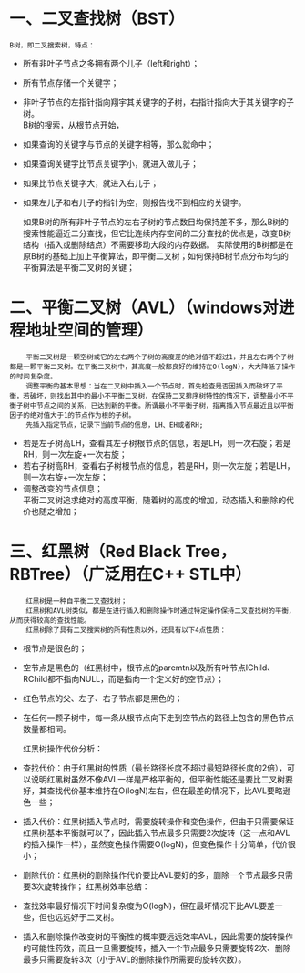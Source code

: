 # 一、二叉查找树（BST）
    B树，即二叉搜索树，特点：
  - 所有非叶子节点之多拥有两个儿子（left和right）；
  - 所有节点存储一个关键字；
  - 非叶子节点的左指针指向翔宇其关键字的子树，右指针指向大于其关键字的子树。  
B树的搜索，从根节点开始，
  - 如果查询的关键字与节点的关键字相等，那么就命中；
  - 如果查询关键字比节点关键字小，就进入做儿子；
  - 如果比节点关键字大，就进入右儿子；
  - 如果左儿子和右儿子的指针为空，则报告找不到相应的关键字。

    如果B树的所有非叶子节点的左右子树的节点数目均保持差不多，那么B树的搜索性能逼近二分查找，但它比连续内存空间的二分查找的优点是，改变B树结构（插入或删除结点）不需要移动大段的内存数据。
    实际使用的B树都是在原B树的基础上加上平衡算法，即平衡二叉树；如何保持B树节点分布均匀的平衡算法是平衡二叉树的关键；

# 二、平衡二叉树（AVL）（windows对进程地址空间的管理）
        平衡二叉树是一颗空树或它的左右两个子树的高度差的绝对值不超过1，并且左右两个子树都是一颗平衡二叉树。在平衡二叉树中，其高度一般都良好的维持在O(logN)，大大降低了操作的时间复杂度。
        调整平衡的基本思想：当在二叉树中插入一个节点时，首先检查是否因插入而破坏了平衡，若破坏，则找出其中的最小不平衡二叉树，在保持二叉排序树特性的情况下，调整最小不平衡子树中节点之间的关系，已达到新的平衡。所谓最小不平衡子树，指离插入节点最近且以平衡因子的绝对值大于1的节点作为根的子树。
        先插入指定节点，记录下当前节点的信息，LH、EH或者RH;
  - 若是左子树高LH，查看其左子树根节点的信息，若是LH，则一次右旋；若是RH，则一次左旋+一次右旋；
  - 若右子树高RH，查看右子树根节点的信息，若是RH，则一次左旋；若是LH，则一次右旋+一次左旋；
  - 调整改变的节点信息；  
        平衡二叉树追求绝对的高度平衡，随着树的高度的增加，动态插入和删除的代价也随之增加；

# 三、红黑树（Red Black Tree， RBTree）（广泛用在C++ STL中）
        红黑树是一种自平衡二叉查找树；
        红黑树和AVL树类似，都是在进行插入和删除操作时通过特定操作保持二叉查找树的平衡，从而获得较高的查找性能。
        红黑树除了具有二叉搜索树的所有性质以外，还具有以下4点性质：
  - 根节点是很色的；
  - 空节点是黑色的（红黑树中，根节点的paremtn以及所有叶节点IChild、RChild都不指向NULL，而是指向一个定义好的空节点）；
  - 红色节点的父、左子、右子节点都是黑色的；
  - 在任何一颗子树中，每一条从根节点向下走到空节点的路径上包含的黑色节点数量都相同。
  
    红黑树操作代价分析：
  - 查找代价：由于红黑树的性质（最长路径长度不超过最短路径长度的2倍），可以说明红黑树虽然不像AVL一样是严格平衡的，但平衡性能还是要比二叉树要好，其查找代价基本维持在O(logN)左右，但在最差的情况下，比AVL要略逊色一些；
  - 插入代价：红黑树插入节点时，需要旋转操作和变色操作，但由于只需要保证红黑树基本平衡就可以了，因此插入节点最多只需要2次旋转（这一点和AVL的插入操作一样），虽然变色操作需要O(logN)，但变色操作十分简单，代价很小；
  - 删除代价：红黑树的删除操作代价要比AVL要好的多，删除一个节点最多只需要3次旋转操作；
    红黑树效率总结：
  - 查找效率最好情况下时间复杂度为O(logN)，但在最坏情况下比AVL要差一些，但也远远好于二叉树。
  - 插入和删除操作改变树的平衡性的概率要远远效率AVL，因此需要的旋转操作的可能性药效，而且一旦需要旋转，插入一个节点最多只需要旋转2次、删除最多只需要旋转3次（小于AVL的删除操作所需要的旋转次数）。

